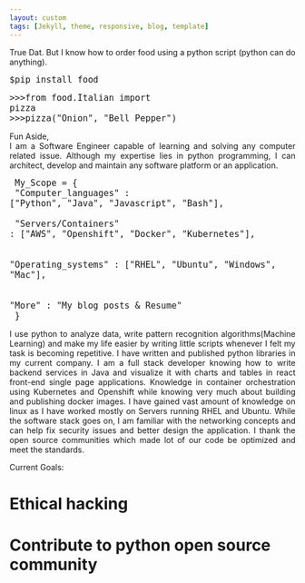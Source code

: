 ```yaml
---
layout: custom
tags: [Jekyll, theme, responsive, blog, template]
---
```


<p style="text-align: justify">True Dat. But I know how to order food using a python script (python can do anything).</p>

<font size="4"><code>$pip install food</code></font><br>

<font size="4"><code>>>>from food.Italian import pizza<br>>>>pizza("Onion", "Bell Pepper")</code></font><br>

<p style="text-align: justify">Fun Aside,<br>
I am a Software Engineer capable of learning and solving any computer related issue. Although my
expertise lies in python programming, I can architect, develop and maintain any software platform or
an application.</p>

<font size="4"><code>
My_Scope = {<br>
"Computer_languages" : ["Python", "Java", "Javascript", "Bash"],<br>
<br>
"Servers/Containers" : ["AWS", "Openshift", "Docker", "Kubernetes"],<br>
<br>
"Operating_systems" : ["RHEL", "Ubuntu", "Windows", "Mac"],<br>
<br>
"More" : "My blog posts & Resume"<br>
}
</code></font><br>
<p style="text-align: justify">I use python to analyze data, write pattern recognition algorithms(Machine Learning) and make
my life easier by writing little scripts whenever I felt my task is becoming repetitive. I have written and
published python libraries in my current company. I am a full stack developer
knowing how to write backend services in Java and visualize it with charts and tables in react front-end single page applications. Knowledge in container orchestration using Kubernetes and Openshift while knowing very much about
building and publishing docker images. I have gained vast amount of knowledge on linux as I have worked mostly on Servers
running RHEL and Ubuntu. While the software stack goes on, I am familiar with the networking concepts and can help
 fix security issues and better design the application. I thank the open source communities which made lot of our
 code be optimized and meet the standards.</p>

 Current Goals:<br>
  # Ethical hacking<br>
  # Contribute to python open source community
